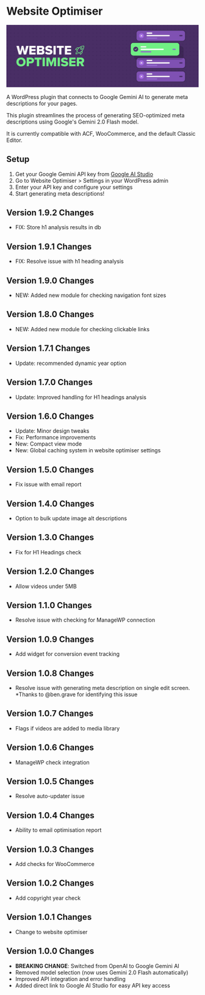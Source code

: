 # Website Optimiser

![website optimiser header image](banner-1544x500.jpg)

A WordPress plugin that connects to Google Gemini AI to generate meta descriptions for your pages.

This plugin streamlines the process of generating SEO-optimized meta descriptions using Google's Gemini 2.0 Flash model.

It is currently compatible with ACF, WooCommerce, and the default Classic Editor.

## Setup

1. Get your Google Gemini API key from [Google AI Studio](https://aistudio.google.com/app/apikey)
2. Go to Website Optimiser > Settings in your WordPress admin
3. Enter your API key and configure your settings
4. Start generating meta descriptions!

## Version 1.9.2 Changes
- FIX: Store h1 analysis results in db

## Version 1.9.1 Changes
- FIX: Resolve issue with h1 heading analysis

## Version 1.9.0 Changes
- NEW: Added new module for checking navigation font sizes

## Version 1.8.0 Changes
- NEW: Added new module for checking clickable links

## Version 1.7.1 Changes
- Update: recommended dynamic year option

## Version 1.7.0 Changes
- Update: Improved handling for H1 headings analysis

## Version 1.6.0 Changes
- Update: Minor design tweaks
- Fix: Performance improvements
- New: Compact view mode
- New: Global caching system in website optimiser settings

## Version 1.5.0 Changes
- Fix issue with email report

## Version 1.4.0 Changes
- Option to bulk update image alt descriptions

## Version 1.3.0 Changes
- Fix for H1 Headings check

## Version 1.2.0 Changes
- Allow videos under 5MB

## Version 1.1.0 Changes
- Resolve issue with checking for ManageWP connection

## Version 1.0.9 Changes
- Add widget for conversion event tracking

## Version 1.0.8 Changes
- Resolve issue with generating meta description on single edit screen. *Thanks to @ben.grave for identifying this issue

## Version 1.0.7 Changes
- Flags if videos are added to media library

## Version 1.0.6 Changes
- ManageWP check integration

## Version 1.0.5 Changes

- Resolve auto-updater issue

## Version 1.0.4 Changes

- Ability to email optimisation report

## Version 1.0.3 Changes

- Add checks for WooCommerce

## Version 1.0.2 Changes

- Add copyright year check

## Version 1.0.1 Changes

- Change to website optimiser

## Version 1.0.0 Changes

- **BREAKING CHANGE**: Switched from OpenAI to Google Gemini AI
- Removed model selection (now uses Gemini 2.0 Flash automatically)
- Improved API integration and error handling
- Added direct link to Google AI Studio for easy API key access

